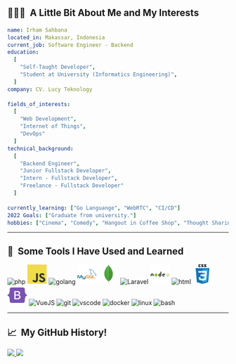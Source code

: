 <h2> 👨🏻‍💻 &nbsp;A Little Bit About Me and My Interests</h2>

```yaml
name: Irham Sahbana
located_in: Makassar, Indonesia
current_job: Software Engineer - Backend
education:
  [
    "Self-Taught Developer",
    "Student at University (Informatics Engineering)",
  ]
company: CV. Lucy Teknology

fields_of_interests:
  [
    "Web Development",
    "Internet of Things",
    "DevOps"
  ]
technical_background:
  [
    "Backend Engineer",
    "Junior Fullstack Developer",
    "Intern - Fullstack Developer",
    "Freelance - Fullstack Developer"
  ]
  
currently_learning: ["Go Languange", "WebRTC", "CI/CD"]
2022 Goals: ["Graduate from university."]
hobbies: ["Cinema", "Comedy", "Hangout in Coffee Shop", "Thought Sharing", "Book"]
```
  
---  
  
<h2> 🚀 &nbsp;Some Tools I Have Used and Learned</h2>
<p align="left">
<img src="https://cdn.jsdelivr.net/gh/devicons/devicon/icons/php/php-original.svg" alt="php" width="45" height="45"/>
<img src="https://raw.githubusercontent.com/devicons/devicon/master/icons/javascript/javascript-original.svg" alt="javascript" width="45" height="45" />
<img src="https://www.vectorlogo.zone/logos/golang/golang-icon.svg" alt="golang" width="45" height="45"/>
<img src="https://raw.githubusercontent.com/devicons/devicon/master/icons/mysql/mysql-original-wordmark.svg" alt="mysql" width="45" height="45" />
<img src="https://raw.githubusercontent.com/devicons/devicon/master/icons/mongodb/mongodb-original.svg" alt="mongodb" width="45" height="45" />
<img src="https://cdn.jsdelivr.net/gh/devicons/devicon/icons/laravel/laravel-plain-wordmark.svg" alt="Laravel" width="45" height="45"/>
<img src="https://raw.githubusercontent.com/devicons/devicon/master/icons/nodejs/nodejs-original-wordmark.svg" alt="nodejs" width="45" height="45" />
<img src="https://cdn.jsdelivr.net/gh/devicons/devicon/icons/html5/html5-original.svg" alt="html" width="45" height="45"/>
<img src="https://raw.githubusercontent.com/devicons/devicon/master/icons/css3/css3-original-wordmark.svg" alt="css3" width="45" height="45" />
<img src="https://raw.githubusercontent.com/devicons/devicon/master/icons/bootstrap/bootstrap-plain.svg" alt="bootstrap" width="45" height="45" />
<img src="https://cdn.jsdelivr.net/gh/devicons/devicon/icons/vuejs/vuejs-original-wordmark.svg" alt="VueJS" width="45" height="45"/>
<img src="https://cdn.jsdelivr.net/gh/devicons/devicon/icons/git/git-original.svg" alt="git" width="45" height="45"/>
<img src="https://cdn.jsdelivr.net/gh/devicons/devicon/icons/vscode/vscode-original.svg" alt="vscode" width="45" height="45"/>
<img src="https://cdn.jsdelivr.net/gh/devicons/devicon/icons/docker/docker-original.svg" alt="docker" width="45" height="45"/>
<img src="https://cdn.jsdelivr.net/gh/devicons/devicon/icons/linux/linux-original.svg" alt="linux" width="45" height="45"/>       
<img src="https://cdn.jsdelivr.net/gh/devicons/devicon/icons/bash/bash-original.svg" alt="bash" width="45" height="45"/>
</p>

---

<h2> 📈 &nbsp;My GitHub History!</h2>
<a href="https://github.com/irhamsahbana">
  <img height="180em" src="https://github-readme-stats.vercel.app/api?username=irhamsahbana&theme=noctis_minimus&show_icons=true" />
  <img height="180em" src="https://github-readme-stats.vercel.app/api/top-langs/?username=irhamsahbana&theme=noctis_minimus&layout=compact" />
</a>
